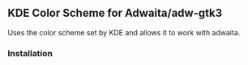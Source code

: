 ## KDE Color Scheme for Adwaita/adw-gtk3
Uses the color scheme set by KDE and allows it to work with adwaita.

### Installation
